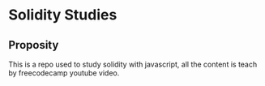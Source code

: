 # Solidity Studies



## Proposity

This is a repo used to study solidity with javascript, all the content is teach by freecodecamp youtube video.